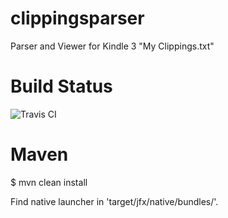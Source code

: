clippingsparser
===============
Parser and Viewer for Kindle 3 "My Clippings.txt"

Build Status
===================
![Travis CI](https://travis-ci.org/Treehopper/clippingsparser.png?branch=master "Build Status")

Maven
===================
$ mvn clean install

Find native launcher in 'target/jfx/native/bundles/'.

